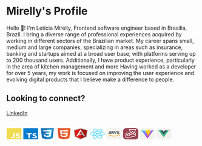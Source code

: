 # Mirelly's Profile

Hello 👋! I'm Letícia Mirelly, Frontend software engineer based in Brasília, Brazil. I bring a diverse range of professional experiences acquired by working in different sectors of the Brazilian market. My career spans small, medium and large companies, specializing in areas such as insurance, banking and startups aimed at a broad user base, with platforms serving up to 200 thousand users. Additionally, I have product experience, particularly in the area of ​​kitchen management and more
Having worked as a developer for over 5 years, my work is focused on improving the user experience and evolving digital products that I believe make a difference to people.

## Looking to connect?

[LinkedIn](https://www.linkedin.com/in/leticiamirelly/)

<div style="display: inline_block">
 <br/>
  <img align="center" alt="icon-Js" height="30" width="40" src="https://raw.githubusercontent.com/devicons/devicon/master/icons/javascript/javascript-plain.svg">
  <img align="center" alt="icon-Ts" height="30" width="40" src="https://raw.githubusercontent.com/devicons/devicon/master/icons/typescript/typescript-plain.svg">
  <img align="center" alt="icon-CSS" height="30" width="40" src="https://raw.githubusercontent.com/devicons/devicon/master/icons/css3/css3-original.svg">
  <img align="center" alt="icon-HTML" height="30" width="40" src="https://raw.githubusercontent.com/devicons/devicon/master/icons/html5/html5-original.svg">
  <img align="center" alt="icon-nodejs" height="30" width="40" src="https://raw.githubusercontent.com/devicons/devicon/master/icons/angularjs/angularjs-original.svg">
  <img align="center" alt="icon-React" height="30" width="40" src="https://raw.githubusercontent.com/devicons/devicon/master/icons/react/react-original.svg">
  <img align="center" alt="icon-AWS" height="30" width="40" src="https://github.com/tandpfun/skill-icons/blob/main/icons/AWS-Light.svg">
  <img align="center" alt="icon-Jest" height="30" width="40" src="https://github.com/tandpfun/skill-icons/blob/main/icons/Jest.svg">
  <img align="center" alt="icon-Vite" height="30" width="40" src="https://github.com/tandpfun/skill-icons/blob/main/icons/Vite-Light.svg">
   <img align="center" alt="icon-Vuejs" height="30" width="40" src="https://github.com/tandpfun/skill-icons/blob/main/icons/VueJS-Light.svg">

</div>
<br/>


















